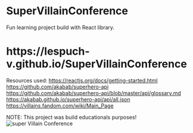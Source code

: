 # SuperVillainConference
Fun learning project build with React library.
<h1>https://lespuch-v.github.io/SuperVillainConference</h1>

Resources used:
https://reactjs.org/docs/getting-started.html
https://github.com/akabab/superhero-api
https://github.com/akabab/superhero-api/blob/master/api/glossary.md
https://akabab.github.io/superhero-api/api/all.json
https://villains.fandom.com/wiki/Main_Page

NOTE: This project was build educationals purposes!
![super Villain Conference](https://user-images.githubusercontent.com/36127590/151243786-e367e936-7792-4ce9-bb43-c6e9b09a3dfe.png)
